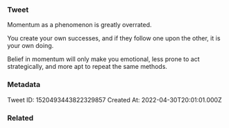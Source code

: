 ### Tweet
Momentum as a phenomenon is greatly overrated.

You create your own successes, and if they follow one upon the other, it is your own doing.

Belief in momentum will only make you emotional, less prone to act strategically, and more apt to repeat the same methods.

### Metadata
Tweet ID: 1520493443822329857
Created At: 2022-04-30T20:01:01.000Z

### Related

